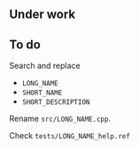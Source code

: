 
## Under work


## To do

Search and replace
- `LONG_NAME`
- `SHORT_NAME`
- `SHORT_DESCRIPTION`

Rename `src/LONG_NAME.cpp`.

Check `tests/LONG_NAME_help.ref`



